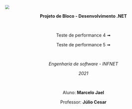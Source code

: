 <img src="C:\Users\Marcelo Jael\Desktop\faculdade\icone.png" style="zoom:80%;" />
</br>

<div align="center">

<strong>Projeto de Bloco - Desenvolvimento .NET</strong>

</div>
</br>

<div align="center">

<p>Teste de performance 4 ➟</p>
<p>Teste de performance 5 ➟</p>

</div>
</br>

<div align="center">

<p><i>Engenharia de software - INFNET</i></p>
<p><i>2021</i></p>

</div>
</br>

<div align="center">

<p>Aluno: <strong>Marcelo Jael</strong></p>
<p>Professor: <strong>Júlio Cesar</strong></p>

</div>

